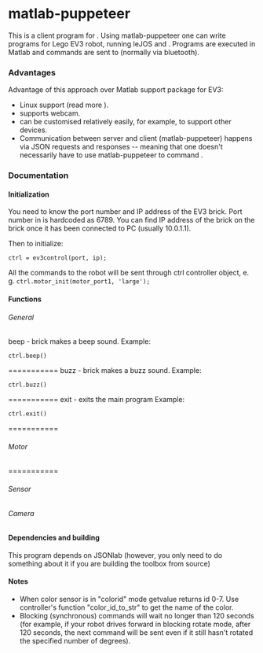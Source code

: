 # matlab-puppeteer

This is a client program for <link>. Using matlab-puppeteer one can write
programs for Lego EV3 robot, running leJOS and <name>. Programs are
executed in Matlab and commands are sent to <name> (normally via
bluetooth).

### Advantages
Advantage of this approach over Matlab support package for EV3:
- Linux support (read more <here>).
- <name> supports webcam.
- <name> can be customised relatively easily, for example, to support other
devices.
- Communication between server <name> and client (matlab-puppeteer) happens
via JSON requests and responses -- meaning that one doesn't necessarily
have to use matlab-puppeteer to command <name>.

### Documentation

#### Initialization
You need to know the port number and IP address of the EV3 brick. Port
number in <name> is hardcoded as 6789. You can find IP address of the brick
on the brick once it has been connected to PC (usually 10.0.1.1).

Then to initialize:

```ctrl = ev3control(port, ip);```

All the commands to the robot will be sent through ctrl controller object,
e. g. ```ctrl.motor_init(motor_port1, 'large');```

#### Functions

###### General

beep - brick makes a beep sound.
Example:
```
ctrl.beep()
```
===========
buzz - brick makes a buzz sound.
Example:
```
ctrl.buzz()
```
===========
exit - exits the main <name> program
Example:
```
ctrl.exit()
```

===========
###### Motor
===========



###### Sensor

###### Camera


#### Dependencies and building
This program depends on JSONlab (however, you only need to do something
about it if you are building the toolbox from source)

#### Notes
- When color sensor is in "colorid" mode getvalue returns id 0-7. Use
controller's function "color_id_to_str" to get the name of the color.
- Blocking (synchronous) commands will wait no longer than 120 seconds
(for example, if your robot drives forward in blocking rotate mode, after
120 seconds, the next command will be sent even if it still hasn't rotated
the specified number of degrees).
